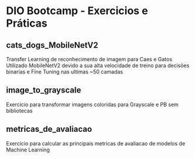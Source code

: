 # DIO Bootcamp - Exercicios e Práticas

## cats_dogs_MobileNetV2
Transfer Learning de reconhecimento de imagem para Caes e Gatos  Utilizado MobileNetV2 devido a sua alta velocidade de treino para decisões binarias e Fine Tuning nas ultimas ~50 camadas

## image_to_grayscale
Exercicio para transformar imagens coloridas para Grayscale e PB sem bibliotecas

## metricas_de_avaliacao
Exercicio para calcular as principais metricas de avaliacao de modelos de Machine Learning
